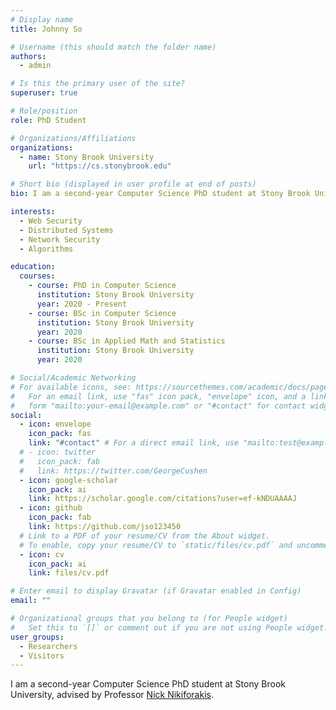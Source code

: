 ```yaml
---
# Display name
title: Johnny So

# Username (this should match the folder name)
authors:
  - admin

# Is this the primary user of the site?
superuser: true

# Role/position
role: PhD Student

# Organizations/Affiliations
organizations:
  - name: Stony Brook University
    url: "https://cs.stonybrook.edu"

# Short bio (displayed in user profile at end of posts)
bio: I am a second-year Computer Science PhD student at Stony Brook University, advised by Professor [Nick Nikiforakis](https://securitee.org/lab.html).

interests:
  - Web Security
  - Distributed Systems
  - Network Security
  - Algorithms

education:
  courses:
    - course: PhD in Computer Science
      institution: Stony Brook University
      year: 2020 - Present
    - course: BSc in Computer Science
      institution: Stony Brook University
      year: 2020
    - course: BSc in Applied Math and Statistics
      institution: Stony Brook University
      year: 2020

# Social/Academic Networking
# For available icons, see: https://sourcethemes.com/academic/docs/page-builder/#icons
#   For an email link, use "fas" icon pack, "envelope" icon, and a link in the
#   form "mailto:your-email@example.com" or "#contact" for contact widget.
social:
  - icon: envelope
    icon_pack: fas
    link: "#contact" # For a direct email link, use "mailto:test@example.org".
  # - icon: twitter
  #   icon_pack: fab
  #   link: https://twitter.com/GeorgeCushen
  - icon: google-scholar
    icon_pack: ai
    link: https://scholar.google.com/citations?user=ef-kNDUAAAAJ
  - icon: github
    icon_pack: fab
    link: https://github.com/jso123450
  # Link to a PDF of your resume/CV from the About widget.
  # To enable, copy your resume/CV to `static/files/cv.pdf` and uncomment the lines below.
  - icon: cv
    icon_pack: ai
    link: files/cv.pdf

# Enter email to display Gravatar (if Gravatar enabled in Config)
email: ""

# Organizational groups that you belong to (for People widget)
#   Set this to `[]` or comment out if you are not using People widget.
user_groups:
  - Researchers
  - Visitors
---
```


I am a second-year Computer Science PhD student at Stony Brook University, advised by Professor [Nick Nikiforakis](https://securitee.org/lab.html).
